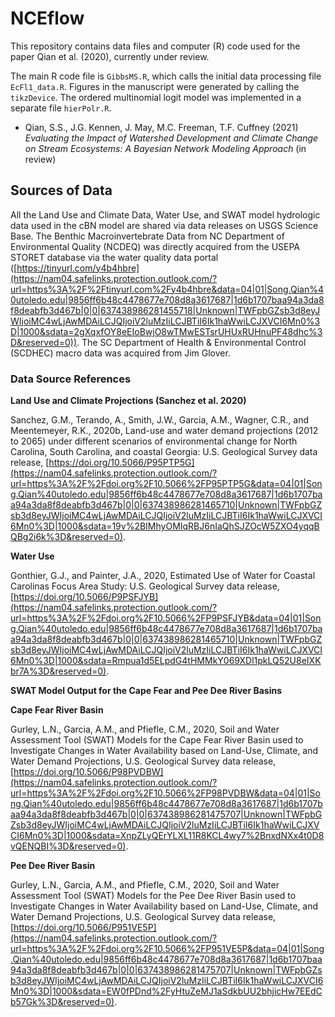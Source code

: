 # NCEflow

This repository contains data files and computer (R) code used for the paper Qian et al. (2020), currently under review.

The main R code file is `GibbsMS.R`, which calls the initial data processing file `EcFl1_data.R`. Figures in the manuscript were generated by calling the `tikzDevice`.  The ordered multinomial logit model was implemented in a separate file `hierPolr.R`.

- Qian, S.S., J.G. Kennen, J. May, M.C. Freeman, T.F. Cuffney (2021) *Evaluating the Impact of Watershed Development and Climate Change on Stream Ecosystems: A Bayesian Network Modeling Approach* (in review)

## Sources of Data

All the Land Use and Climate Data, Water Use, and SWAT model hydrologic data used in the cBN model are shared via data releases on USGS Science Base. The Benthic Macroinvertebrate Data from NC Department of Environmental Quality (NCDEQ) was directly acquired from the USEPA STORET database via the water quality data portal ([https://tinyurl.com/y4b4hbre](https://nam04.safelinks.protection.outlook.com/?url=https%3A%2F%2Ftinyurl.com%2Fy4b4hbre&data=04|01|Song.Qian%40utoledo.edu|9856ff6b48c4478677e708d8a3617687|1d6b1707baa94a3da8f8deabfb3d467b|0|0|637438986281455718|Unknown|TWFpbGZsb3d8eyJWIjoiMC4wLjAwMDAiLCJQIjoiV2luMzIiLCJBTiI6Ik1haWwiLCJXVCI6Mn0%3D|1000&sdata=2gXqxfOY8eEIoBwjO8wTMwESTsrUHUxRUHnuPF48dhc%3D&reserved=0)). The SC Department of Health & Environmental Control (SCDHEC) macro data was acquired from Jim Glover.

### Data Source References

**Land Use and Climate Projections (Sanchez et al. 2020)**

Sanchez, G.M., Terando, A., Smith, J.W., Garcia, A.M., Wagner, C.R., and Meentemeyer, R.K., 2020b, Land-use and water demand projections (2012 to 2065) under different scenarios of environmental change for North Carolina, South Carolina, and coastal Georgia: U.S. Geological Survey data release, [https://doi.org/10.5066/P95PTP5G](https://nam04.safelinks.protection.outlook.com/?url=https%3A%2F%2Fdoi.org%2F10.5066%2FP95PTP5G&data=04|01|Song.Qian%40utoledo.edu|9856ff6b48c4478677e708d8a3617687|1d6b1707baa94a3da8f8deabfb3d467b|0|0|637438986281465710|Unknown|TWFpbGZsb3d8eyJWIjoiMC4wLjAwMDAiLCJQIjoiV2luMzIiLCJBTiI6Ik1haWwiLCJXVCI6Mn0%3D|1000&sdata=19v%2BIMhyOMIqRBJ6nIaQhSJZOcW5ZXO4yqqBQBg2i6k%3D&reserved=0).

**Water Use**

Gonthier, G.J., and Painter, J.A., 2020, Estimated Use of Water for Coastal Carolinas Focus Area Study: U.S. Geological Survey data release, [https://doi.org/10.5066/P9PSFJYB](https://nam04.safelinks.protection.outlook.com/?url=https%3A%2F%2Fdoi.org%2F10.5066%2FP9PSFJYB&data=04|01|Song.Qian%40utoledo.edu|9856ff6b48c4478677e708d8a3617687|1d6b1707baa94a3da8f8deabfb3d467b|0|0|637438986281465710|Unknown|TWFpbGZsb3d8eyJWIjoiMC4wLjAwMDAiLCJQIjoiV2luMzIiLCJBTiI6Ik1haWwiLCJXVCI6Mn0%3D|1000&sdata=Rmpua1d5ELpdG4tHMMkY069XDl1pkLQ52U8eIXKbr7A%3D&reserved=0).

**SWAT Model Output for the Cape Fear and Pee Dee River Basins**

**Cape Fear River Basin**

Gurley, L.N., Garcia, A.M., and Pfiefle, C.M., 2020, Soil and Water Assessment Tool (SWAT) Models for the Cape Fear River Basin used to Investigate Changes in Water Availability based on Land-Use, Climate, and Water Demand Projections, U.S. Geological Survey data release, [https://doi.org/10.5066/P98PVDBW](https://nam04.safelinks.protection.outlook.com/?url=https%3A%2F%2Fdoi.org%2F10.5066%2FP98PVDBW&data=04|01|Song.Qian%40utoledo.edu|9856ff6b48c4478677e708d8a3617687|1d6b1707baa94a3da8f8deabfb3d467b|0|0|637438986281475707|Unknown|TWFpbGZsb3d8eyJWIjoiMC4wLjAwMDAiLCJQIjoiV2luMzIiLCJBTiI6Ik1haWwiLCJXVCI6Mn0%3D|1000&sdata=XnpZLyQErYLXL11R8KCL4wy7%2BnxdNXx4t0D8vQENQBI%3D&reserved=0).

**Pee Dee River Basin**

Gurley, L.N., Garcia, A.M., and Pfiefle, C.M., 2020, Soil and Water Assessment Tool (SWAT) Models for the Pee Dee River Basin used to Investigate Changes in Water Availability based on Land-Use, Climate, and Water Demand Projections, U.S. Geological Survey data release, [https://doi.org/10.5066/P951VE5P](https://nam04.safelinks.protection.outlook.com/?url=https%3A%2F%2Fdoi.org%2F10.5066%2FP951VE5P&data=04|01|Song.Qian%40utoledo.edu|9856ff6b48c4478677e708d8a3617687|1d6b1707baa94a3da8f8deabfb3d467b|0|0|637438986281475707|Unknown|TWFpbGZsb3d8eyJWIjoiMC4wLjAwMDAiLCJQIjoiV2luMzIiLCJBTiI6Ik1haWwiLCJXVCI6Mn0%3D|1000&sdata=EW0fPDnd%2FyHtuZeMJ1aSdkbUU2bhjicHw7EEdCb57Gk%3D&reserved=0).

